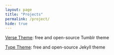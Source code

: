 ```yaml
---
layout: page
title: "Projects"
permalink: /project/
hide: true
---
```


[Verse Theme](/project/verse): free and open-source Tumblr theme

[Type Theme](/project/type): free and open-source Jekyll theme